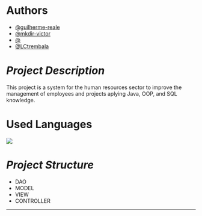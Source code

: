 # Authors

- [@guilherme-reale](https://www.github.com/guilherme-reale)
- [@mkdir-victor](https://www.github.com/mkdir-victor)
- [@](https://www.github.com/)
- [@LCtrembala](https://www.github.com/LCtrembala)

# *Project Description*

This project is a system for the human resources sector to improve the management of employees and projects aplying Java, OOP, and SQL knowledge.

# Used Languages

[![](https://skillicons.dev/icons?i=java,mysql)](https://skillicons.dev)
          
# *Project Structure*

- DAO 
- MODEL
- VIEW
- CONTROLLER

-----